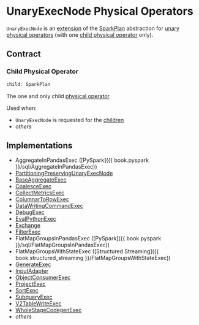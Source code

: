 # UnaryExecNode Physical Operators

`UnaryExecNode` is an [extension](#contract) of the [SparkPlan](SparkPlan.md) abstraction for [unary physical operators](#implementations) (with one [child physical operator](#child) only).

## Contract

### <span id="child"> Child Physical Operator

```scala
child: SparkPlan
```

The one and only child [physical operator](SparkPlan.md)

Used when:

* `UnaryExecNode` is requested for the [children](../catalyst/TreeNode.md#children)
* _others_

## Implementations

* AggregateInPandasExec ([PySpark]({{ book.pyspark }}/sql/AggregateInPandasExec))
* [PartitioningPreservingUnaryExecNode](PartitioningPreservingUnaryExecNode.md)
* [BaseAggregateExec](BaseAggregateExec.md)
* [CoalesceExec](CoalesceExec.md)
* [CollectMetricsExec](CollectMetricsExec.md)
* [ColumnarToRowExec](ColumnarToRowExec.md)
* [DataWritingCommandExec](DataWritingCommandExec.md)
* [DebugExec](DebugExec.md)
* [EvalPythonExec](EvalPythonExec.md)
* [Exchange](Exchange.md)
* [FilterExec](FilterExec.md)
* FlatMapGroupsInPandasExec ([PySpark]({{ book.pyspark }}/sql/FlatMapGroupsInPandasExec))
* FlatMapGroupsWithStateExec ([Structured Streaming]({{ book.structured_streaming }}/FlatMapGroupsWithStateExec))
* [GenerateExec](GenerateExec.md)
* [InputAdapter](InputAdapter.md)
* [ObjectConsumerExec](ObjectConsumerExec.md)
* [ProjectExec](ProjectExec.md)
* [SortExec](SortExec.md)
* [SubqueryExec](SubqueryExec.md)
* [V2TableWriteExec](V2TableWriteExec.md)
* [WholeStageCodegenExec](WholeStageCodegenExec.md)
* _others_
